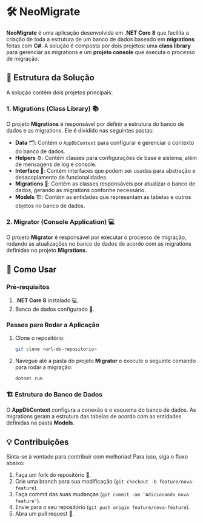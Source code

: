# 🛠️ **NeoMigrate**

**NeoMigrate** é uma aplicação desenvolvida em **.NET Core 8** que facilita a criação de toda a estrutura de um banco de dados baseado em **migrations** feitas com **C#**. A solução é composta por dois projetos: uma **class library** para gerenciar as migrations e um **projeto console** que executa o processo de migração.

## 📁 **Estrutura da Solução**

A solução contém dois projetos principais:

### 1. **Migrations (Class Library)** 📚
O projeto **Migrations** é responsável por definir a estrutura do banco de dados e as migrations. Ele é dividido nas seguintes pastas:

- **Data** 🗂️: Contém o `AppDbContext` para configurar e gerenciar o contexto do banco de dados.
- **Helpers** ⚙️: Contém classes para configurações de base e sistema, além de mensagens de log e console.
- **Interface** 🔌: Contém interfaces que podem ser usadas para abstração e desacoplamento de funcionalidades.
- **Migrations** 🔄: Contém as classes responsáveis por atualizar o banco de dados, gerando as migrations conforme necessário.
- **Models** 🏗️: Contém as entidades que representam as tabelas e outros objetos no banco de dados.

### 2. **Migrator (Console Application)** 💻
O projeto **Migrator** é responsável por executar o processo de migração, rodando as atualizações no banco de dados de acordo com as migrations definidas no projeto **Migrations**.

## 🚀 **Como Usar**

### Pré-requisitos

1. **.NET Core 8** instalado 💻.
2. Banco de dados configurado 🏦.

### Passos para Rodar a Aplicação

1. Clone o repositório:
    ```bash
    git clone <url-do-repositorio>
    ```

2. Navegue até a pasta do projeto **Migrator** e execute o seguinte comando para rodar a migração:
    ```bash
    dotnet run
    ```

### 🏗️ **Estrutura do Banco de Dados**

O **AppDbContext** configura a conexão e o esquema do banco de dados. As migrations geram a estrutura das tabelas de acordo com as entidades definidas na pasta **Models**.

## 💡 **Contribuições**

Sinta-se à vontade para contribuir com melhorias! Para isso, siga o fluxo abaixo:

1. Faça um fork do repositório 🍴.
2. Crie uma branch para sua modificação (`git checkout -b feature/nova-feature`).
3. Faça commit das suas mudanças (`git commit -am 'Adicionando nova feature'`).
4. Envie para o seu repositório (`git push origin feature/nova-feature`).
5. Abra um pull request 🤝.
